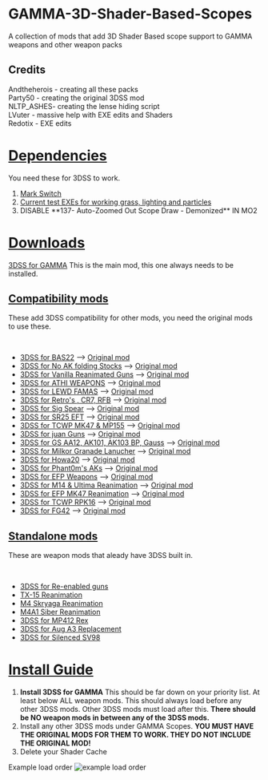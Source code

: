 # GAMMA-3D-Shader-Based-Scopes
A collection of mods that add 3D Shader Based scope support to GAMMA weapons and other weapon packs

<h2>Credits</h2>
Andtheherois - creating all these packs<br/>
Party50 - creating the original 3DSS mod<br/>
NLTP_ASHES- creating the lense hiding script<br/>
LVuter - massive help with EXE edits and Shaders<br/>
Redotix - EXE edits<br/>

<h1><u> Dependencies </u></h1>
You need these for 3DSS to work.
<ol>
  <li><a href="https://drive.google.com/file/d/19tHFE6SD6_5X1XCRTlLXL08MrbXfzWf3/view?usp=drive_link">Mark Switch</a></li>
  <li><a href="https://github.com/Redotix/xray-monolith/releases">Current test EXEs for working grass, lighting and particles</a></li>
  <li>DISABLE **137- Auto-Zoomed Out Scope Draw - Demonized** IN MO2</li>
</ol>

<h1><u> Downloads </u></h1>

  <a href="https://github.com/Redotix/3DSS-for-GAMMA/releases">3DSS for GAMMA</a>
  This is the main mod, this one always needs to be installed.

<h2><u>Compatibility mods</u></h2>
<p>These add 3DSS compatibility for other mods, you need the original mods to use these.</p><br />
<ul>
  <li><a href="https://github.com/andtheherois/3DSS-For-BAS22/releases">3DSS for BAS22</a> --> <a href="https://github.com/andtheherois/3DSS-For-BAS22/blob/main/README.md">Original mod</a></li>
  <li><a href="https://github.com/andtheherois/3DSS-No-BAS-folding-stock-AKs/releases">3DSS for No AK folding Stocks</a> --> <a href="https://github.com/andtheherois/3DSS-No-BAS-folding-stock-AKs/blob/main/README.md">Original mod</a></li>
  <li><a href="https://github.com/andtheherois/3DSS-for-Reanimated-Vanilla-Replacements/releases">3DSS for Vanilla Reanimated Guns</a> --> <a href="https://github.com/andtheherois/3DSS-for-Reanimated-Vanilla-Replacements/blob/main/README.md">Original mod</a></li>
  <li><a href="https://github.com/andtheherois/3DSS-for-ATHI-Weapon-Pack/releases">3DSS for ATHI WEAPONS</a> --> <a href="https://github.com/andtheherois/3DSS-for-ATHI-Weapon-Pack/blob/main/README.md">Original mod</a></li>
  <li><a href="url">3DSS for LEWD FAMAS</a> --> <a href="url">Original mod</a></li>
  <li><a href="url">3DSS for Retro's , CR7, RFB</a> --> <a href="url">Original mod</a></li>
  <li><a href="https://github.com/andtheherois/3DSS-for-SIG-SPEAR/releases">3DSS for Sig Spear</a> --> <a href="https://github.com/andtheherois/3DSS-for-SIG-SPEAR/blob/main/README.md">Original mod</a></li>
  <li><a href="url">3DSS for SR25 EFT</a> --> <a href="url">Original mod</a></li>
  <li><a href="url">3DSS for TCWP MK47 & MP155</a> --> <a href="url">Original mod</a></li>
  <li><a href="url">3DSS for juan Guns</a> --> <a href="url">Original mod</a></li>
  <li><a href="url">3DSS for GS AA12, AK101, AK103 BP, Gauss</a> --> <a href="url">Original mod</a></li>
  <li><a href="url">3DSS for Milkor Granade Lanucher</a> --> <a href="url">Original mod</a></li>
  <li><a href="https://github.com/andtheherois/3DSS-for-HOWA20-Makeover/releases">3DSS for Howa20</a> --> <a href="https://github.com/andtheherois/3DSS-for-HOWA20-Makeover/blob/main/README.md">Original mod</a></li>
  <li><a href="https://github.com/andtheherois/3DSS-for-Phant0m-s-Endgame-AKs/releases">3DSS for Phant0m's AKs</a> --> <a href="https://github.com/andtheherois/3DSS-for-Phant0m-s-Endgame-AKs/blob/main/README.md">Original mod</a></li>
  <li><a href="url">3DSS for EFP Weapons</a> --> <a href="url">Original mod</a></li>
  <li><a href="url">3DSS for M14 & Ultima Reanimation</a> --> <a href="url">Original mod</a></li>
  <li><a href="url">3DSS for EFP MK47 Reanimation</a> --> <a href="url">Original mod</a></li>
  <li><a href="url">3DSS for TCWP RPK16</a> --> <a href="url">Original mod</a></li>
  <li><a href="url">3DSS for FG42</a> --> <a href="url">Original mod</a></li>
</ul>

<h2><u>Standalone mods</u></h2>
<p></p>These are weapon mods that aleady have 3DSS built in.</p><br />
<ul>
  <li><a href="https://github.com/andtheherois/3DSS-Re-Enabled-Guns/releases">3DSS for Re-enabled guns</a></li>
  <li><a href="url">TX-15 Reanimation</a></li>
  <li><a href="url">M4 Skryaga Reanimation</a></li>
  <li><a href="url">M4A1 Siber Reanimation</a></li>
  <li><a href="url">3DSS for MP412 Rex</a></li>
  <li><a href="https://github.com/andtheherois/AUG-A3-Custom-Replacer-for-3DSS/releases">3DSS for Aug A3 Replacement</a></li>
  <li><a href="url">3DSS for Silenced SV98</a></li>
</ul>

<h1><u> Install Guide </u></h1>

<ol>
  <li><b>Install 3DSS for GAMMA</b> This should be far down on your priority list. At least below ALL weapon mods. This should always load before any other 3DSS mods. Other 3DSS mods must load after this. <b>There should be NO weapon mods in between any of the 3DSS mods.</b></li>
  <li>Install any other 3DSS mods under GAMMA Scopes. <b>YOU MUST HAVE THE ORIGINAL MODS FOR THEM TO WORK. THEY DO NOT INCLUDE THE ORIGINAL MOD!</b></li>
  <li>Delete your Shader Cache</li>
</ol>

Example load order
<img src="https://media.discordapp.net/attachments/1219433143069708299/1246981623577051237/image.png?ex=66814d62&is=667ffbe2&hm=b9949931935d2835150d2e193d8fc41e395f81e85d3aa373c02d9dea4229c5b4&=&format=webp&quality=lossless" alt="example load order">
